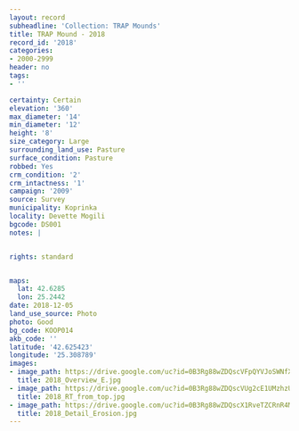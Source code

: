```yaml
---
layout: record
subheadline: 'Collection: TRAP Mounds'
title: TRAP Mound - 2018
record_id: '2018'
categories:
- 2000-2999
header: no
tags:
- ''

certainty: Certain
elevation: '360'
max_diameter: '14'
min_diameter: '12'
height: '8'
size_category: Large
surrounding_land_use: Pasture
surface_condition: Pasture
robbed: Yes
crm_condition: '2'
crm_intactness: '1'
campaign: '2009'
source: Survey
municipality: Koprinka
locality: Devette Mogili
bgcode: DS001
notes: |


rights: standard


maps:
  lat: 42.6285
  lon: 25.2442
date: 2018-12-05
land_use_source: Photo
photo: Good
bg_code: KOOP014
akb_code: ''
latitude: '42.625423'
longitude: '25.308789'
images:
- image_path: https://drive.google.com/uc?id=0B3Rg88wZDQscVFpQYVJoSWNfX28
  title: 2018_Overview_E.jpg
- image_path: https://drive.google.com/uc?id=0B3Rg88wZDQscVUg2cE1UMzhzUVE
  title: 2018_RT_from_top.jpg
- image_path: https://drive.google.com/uc?id=0B3Rg88wZDQscX1RveTZCRnR4MVk
  title: 2018_Detail_Erosion.jpg
---
```

